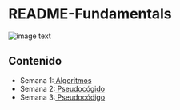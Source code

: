 # README-Fundamentals

![image text](https://uploads-ssl.webflow.com/5eb2f56932c3562feab232e3/5f73550d00249e7e96c9f3de_Logo.png 'corecodeio')

## Contenido

* Semana 1:[ Algoritmos](https://github.com/CharlesEDG/README-Fundamentals/blob/main/src/Semana1.md)  
* Semana 2:[ Pseudocógido](https://github.com/CharlesEDG/README-Fundamentals/blob/main/src/Semana2.md)  
* Semana 3:[ Pseudocódigo](https://github.com/CharlesEDG/README-Fundamentals/blob/main/src/Semana3.md)
